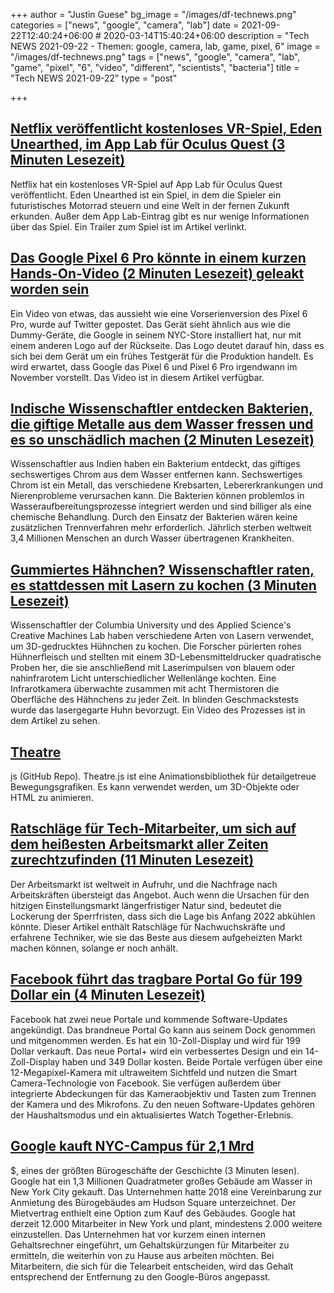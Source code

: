 +++
author = "Justin Guese"
bg_image = "/images/df-technews.png"
categories = ["news", "google", "camera", "lab"]
date = 2021-09-22T12:40:24+06:00 # 2020-03-14T15:40:24+06:00
description = "Tech NEWS 2021-09-22 - Themen: google, camera, lab, game, pixel, 6"
image = "/images/df-technews.png"
tags = ["news", "google", "camera", "lab", "game", "pixel", "6", "video", "different", "scientists", "bacteria"]
title = "Tech NEWS 2021-09-22"
type = "post"

+++

## [Netflix veröffentlicht kostenloses VR-Spiel, Eden Unearthed, im App Lab für Oculus Quest (3 Minuten Lesezeit)](https://uploadvr.com/netflix-eden-unearthed-app-lab/)

 Netflix hat ein kostenloses VR-Spiel auf App Lab für Oculus Quest veröffentlicht. Eden Unearthed ist ein Spiel, in dem die Spieler ein futuristisches Motorrad steuern und eine Welt in der fernen Zukunft erkunden. Außer dem App Lab-Eintrag gibt es nur wenige Informationen über das Spiel. Ein Trailer zum Spiel ist im Artikel verlinkt.

## [Das Google Pixel 6 Pro könnte in einem kurzen Hands-On-Video (2 Minuten Lesezeit) geleakt worden sein](https://www.theverge.com/2021/9/21/22686534/google-pixel-6-pro-leak-display-screen-video)

 Ein Video von etwas, das aussieht wie eine Vorserienversion des Pixel 6 Pro, wurde auf Twitter gepostet. Das Gerät sieht ähnlich aus wie die Dummy-Geräte, die Google in seinem NYC-Store installiert hat, nur mit einem anderen Logo auf der Rückseite. Das Logo deutet darauf hin, dass es sich bei dem Gerät um ein frühes Testgerät für die Produktion handelt. Es wird erwartet, dass Google das Pixel 6 und Pixel 6 Pro irgendwann im November vorstellt. Das Video ist in diesem Artikel verfügbar.

## [Indische Wissenschaftler entdecken Bakterien, die giftige Metalle aus dem Wasser fressen und es so unschädlich machen (2 Minuten Lesezeit)](https://www.indiatimes.com/technology/science-and-future/iit-bhu-549926.html)

 Wissenschaftler aus Indien haben ein Bakterium entdeckt, das giftiges sechswertiges Chrom aus dem Wasser entfernen kann. Sechswertiges Chrom ist ein Metall, das verschiedene Krebsarten, Lebererkrankungen und Nierenprobleme verursachen kann. Die Bakterien können problemlos in Wasseraufbereitungsprozesse integriert werden und sind billiger als eine chemische Behandlung. Durch den Einsatz der Bakterien wären keine zusätzlichen Trennverfahren mehr erforderlich. Jährlich sterben weltweit 3,4 Millionen Menschen an durch Wasser übertragenen Krankheiten.

## [Gummiertes Hähnchen? Wissenschaftler raten, es stattdessen mit Lasern zu kochen (3 Minuten Lesezeit)](https://interestingengineering.com/rubbery-chicken-scientists-say-cook-it-with-lasers-instead)

 Wissenschaftler der Columbia University und des Applied Science's Creative Machines Lab haben verschiedene Arten von Lasern verwendet, um 3D-gedrucktes Hühnchen zu kochen. Die Forscher pürierten rohes Hühnerfleisch und stellten mit einem 3D-Lebensmitteldrucker quadratische Proben her, die sie anschließend mit Laserimpulsen von blauem oder nahinfrarotem Licht unterschiedlicher Wellenlänge kochten. Eine Infrarotkamera überwachte zusammen mit acht Thermistoren die Oberfläche des Hähnchens zu jeder Zeit. In blinden Geschmackstests wurde das lasergegarte Huhn bevorzugt. Ein Video des Prozesses ist in dem Artikel zu sehen.

## [Theatre](https://github.com/AriaMinaei/theatre)

js (GitHub Repo). Theatre.js ist eine Animationsbibliothek für detailgetreue Bewegungsgrafiken. Es kann verwendet werden, um 3D-Objekte oder HTML zu animieren.

## [Ratschläge für Tech-Mitarbeiter, um sich auf dem heißesten Arbeitsmarkt aller Zeiten zurechtzufinden (11 Minuten Lesezeit)](https://blog.pragmaticengineer.com/advice-for-tech-workers-to-navigate-a-heated-job-market/)

 Der Arbeitsmarkt ist weltweit in Aufruhr, und die Nachfrage nach Arbeitskräften übersteigt das Angebot. Auch wenn die Ursachen für den hitzigen Einstellungsmarkt längerfristiger Natur sind, bedeutet die Lockerung der Sperrfristen, dass sich die Lage bis Anfang 2022 abkühlen könnte. Dieser Artikel enthält Ratschläge für Nachwuchskräfte und erfahrene Techniker, wie sie das Beste aus diesem aufgeheizten Markt machen können, solange er noch anhält.

## [Facebook führt das tragbare Portal Go für 199 Dollar ein (4 Minuten Lesezeit)](https://www.engadget.com/facebook-new-portals-go-170004952.html)

 Facebook hat zwei neue Portale und kommende Software-Updates angekündigt. Das brandneue Portal Go kann aus seinem Dock genommen und mitgenommen werden. Es hat ein 10-Zoll-Display und wird für 199 Dollar verkauft. Das neue Portal+ wird ein verbessertes Design und ein 14-Zoll-Display haben und 349 Dollar kosten. Beide Portale verfügen über eine 12-Megapixel-Kamera mit ultraweitem Sichtfeld und nutzen die Smart Camera-Technologie von Facebook. Sie verfügen außerdem über integrierte Abdeckungen für das Kameraobjektiv und Tasten zum Trennen der Kamera und des Mikrofons. Zu den neuen Software-Updates gehören der Haushaltsmodus und ein aktualisiertes Watch Together-Erlebnis.

## [Google kauft NYC-Campus für 2,1 Mrd](https://nypost.com/2021/09/21/google-buys-nyc-campus-for-2-1-b-one-of-biggest-office-deals-ever/)

 $, eines der größten Bürogeschäfte der Geschichte (3 Minuten lesen). Google hat ein 1,3 Millionen Quadratmeter großes Gebäude am Wasser in New York City gekauft. Das Unternehmen hatte 2018 eine Vereinbarung zur Anmietung des Bürogebäudes am Hudson Square unterzeichnet. Der Mietvertrag enthielt eine Option zum Kauf des Gebäudes. Google hat derzeit 12.000 Mitarbeiter in New York und plant, mindestens 2.000 weitere einzustellen. Das Unternehmen hat vor kurzem einen internen Gehaltsrechner eingeführt, um Gehaltskürzungen für Mitarbeiter zu ermitteln, die weiterhin von zu Hause aus arbeiten möchten. Bei Mitarbeitern, die sich für die Telearbeit entscheiden, wird das Gehalt entsprechend der Entfernung zu den Google-Büros angepasst.

